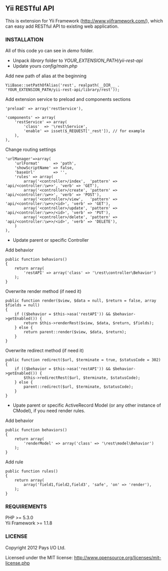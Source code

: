 ## Yii RESTful API

This is extension for Yii Framework (http://www.yiiframework.com/), which can easy add RESTful API to existing web application.

### INSTALLATION

All of this code yo can see in *demo* folder.

- Unpack *library* folder to *YOUR_EXTENSION_PATH/yii-rest-api*
- Update yours *config/main.php*

Add new path of alias at the beginning

    YiiBase::setPathOfAlias('rest', realpath(__DIR__ . 'YOUR_EXTENSION_PATH/yii-rest-api/library/rest'));

Add extension service to preload and components sections

    'preload' => array('restService'),  

    'components' => array(  
        'restService' => array(  
            'class'  => '\rest\Service',  
            'enable' => isset($_REQUEST['_rest']), // for example  
        ),  
    ),

Change routing settings

    'urlManager'=>array(
        'urlFormat'      => 'path',
        'showScriptName' => false,
        'baseUrl'        => '',
        'rules' => array(
            array('<controller>/index',  'pattern' => 'api/<controller:\w+>', 'verb' => 'GET'),
            array('<controller>/create', 'pattern' => 'api/<controller:\w+>', 'verb' => 'POST'),
            array('<controller>/view',   'pattern' => 'api/<controller:\w+>/<id>', 'verb' => 'GET'),
            array('<controller>/update', 'pattern' => 'api/<controller:\w+>/<id>', 'verb' => 'PUT'),
            array('<controller>/delete', 'pattern' => 'api/<controller:\w+>/<id>', 'verb' => 'DELETE'),
        )
    ),

- Update parent or specific Controller

Add behavior

    public function behaviors()
    {
        return array(
            'restAPI' => array('class' => '\rest\controller\Behavior')
        );
    }

Overwrite render method (if need it)

    public function render($view, $data = null, $return = false, array $fields = null)
    {
        if (($behavior = $this->asa('restAPI')) && $behavior->getEnabled()) {
            return $this->renderRest($view, $data, $return, $fields);
        } else {
            return parent::render($view, $data, $return);
        }
    }

Overwrite redirect method (if need it)

    public function redirect($url, $terminate = true, $statusCode = 302)
    {
        if (($behavior = $this->asa('restAPI')) && $behavior->getEnabled()) {
            $this->redirectRest($url, $terminate, $statusCode);
        } else {
            parent::redirect($url, $terminate, $statusCode);
        }
    }

- Upate parent or specific ActiveRecord Model (or any other instance of CModel), if you need render rules.

Add behavior

    public function behaviors()
    {
        return array(
            'renderModel' => array('class' => '\rest\model\Behavior')
        );
    }

Add rule

    public function rules()
    {
        return array(            
            array('field1,field2,field3', 'safe', 'on' => 'render'),
        );
    }

### REQUIREMENTS

PHP >= 5.3.0  
Yii Framework >= 1.1.8

### LICENSE

Copyright 2012 Pays I/O Ltd.

Licensed under the MIT license: http://www.opensource.org/licenses/mit-license.php


